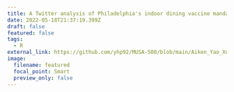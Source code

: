 ```yaml
---
title: A Twitter analysis of Philadelphia's indoor dining vaccine mandate
date: 2022-05-18T21:37:19.399Z
draft: false
featured: false
tags:
  - R
external_link: https://github.com/yhp92/MUSA-500/blob/main/Aiken_Yao_Xu_Assignment_6.pdf
image:
  filename: featured
  focal_point: Smart
  preview_only: false
---
```


